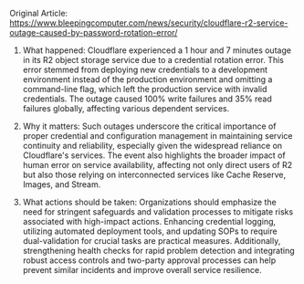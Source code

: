 Original Article: https://www.bleepingcomputer.com/news/security/cloudflare-r2-service-outage-caused-by-password-rotation-error/

1) What happened: Cloudflare experienced a 1 hour and 7 minutes outage in its R2 object storage service due to a credential rotation error. This error stemmed from deploying new credentials to a development environment instead of the production environment and omitting a command-line flag, which left the production service with invalid credentials. The outage caused 100% write failures and 35% read failures globally, affecting various dependent services.

2) Why it matters: Such outages underscore the critical importance of proper credential and configuration management in maintaining service continuity and reliability, especially given the widespread reliance on Cloudflare's services. The event also highlights the broader impact of human error on service availability, affecting not only direct users of R2 but also those relying on interconnected services like Cache Reserve, Images, and Stream.

3) What actions should be taken: Organizations should emphasize the need for stringent safeguards and validation processes to mitigate risks associated with high-impact actions. Enhancing credential logging, utilizing automated deployment tools, and updating SOPs to require dual-validation for crucial tasks are practical measures. Additionally, strengthening health checks for rapid problem detection and integrating robust access controls and two-party approval processes can help prevent similar incidents and improve overall service resilience.